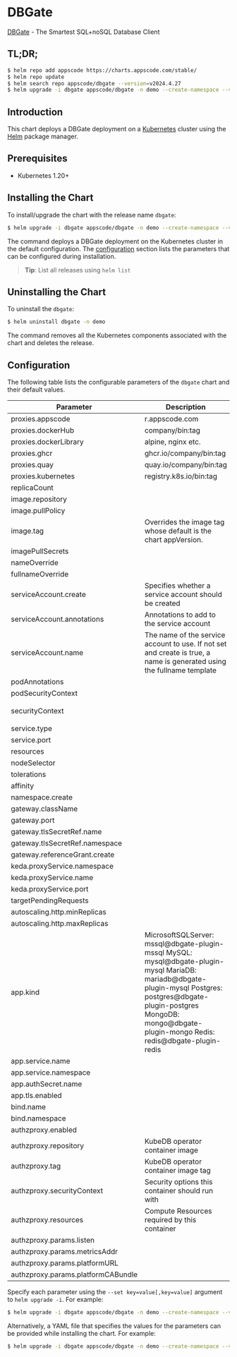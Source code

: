 # DBGate

[DBGate](https://dbgate.org) - The Smartest SQL+noSQL Database Client

## TL;DR;

```bash
$ helm repo add appscode https://charts.appscode.com/stable/
$ helm repo update
$ helm search repo appscode/dbgate --version=v2024.4.27
$ helm upgrade -i dbgate appscode/dbgate -n demo --create-namespace --version=v2024.4.27
```

## Introduction

This chart deploys a DBGate deployment on a [Kubernetes](http://kubernetes.io) cluster using the [Helm](https://helm.sh) package manager.

## Prerequisites

- Kubernetes 1.20+

## Installing the Chart

To install/upgrade the chart with the release name `dbgate`:

```bash
$ helm upgrade -i dbgate appscode/dbgate -n demo --create-namespace --version=v2024.4.27
```

The command deploys a DBGate deployment on the Kubernetes cluster in the default configuration. The [configuration](#configuration) section lists the parameters that can be configured during installation.

> **Tip**: List all releases using `helm list`

## Uninstalling the Chart

To uninstall the `dbgate`:

```bash
$ helm uninstall dbgate -n demo
```

The command removes all the Kubernetes components associated with the chart and deletes the release.

## Configuration

The following table lists the configurable parameters of the `dbgate` chart and their default values.

|             Parameter              |                                                                                                            Description                                                                                                            |                                                                                            Default                                                                                             |
|------------------------------------|-----------------------------------------------------------------------------------------------------------------------------------------------------------------------------------------------------------------------------------|------------------------------------------------------------------------------------------------------------------------------------------------------------------------------------------------|
| proxies.appscode                   | r.appscode.com                                                                                                                                                                                                                    | <code>r.appscode.com</code>                                                                                                                                                                    |
| proxies.dockerHub                  | company/bin:tag                                                                                                                                                                                                                   | <code>""</code>                                                                                                                                                                                |
| proxies.dockerLibrary              | alpine, nginx etc.                                                                                                                                                                                                                | <code>""</code>                                                                                                                                                                                |
| proxies.ghcr                       | ghcr.io/company/bin:tag                                                                                                                                                                                                           | <code>ghcr.io</code>                                                                                                                                                                           |
| proxies.quay                       | quay.io/company/bin:tag                                                                                                                                                                                                           | <code>quay.io</code>                                                                                                                                                                           |
| proxies.kubernetes                 | registry.k8s.io/bin:tag                                                                                                                                                                                                           | <code>registry.k8s.io</code>                                                                                                                                                                   |
| replicaCount                       |                                                                                                                                                                                                                                   | <code>1</code>                                                                                                                                                                                 |
| image.repository                   |                                                                                                                                                                                                                                   | <code>"dbgate/dbgate"</code>                                                                                                                                                                   |
| image.pullPolicy                   |                                                                                                                                                                                                                                   | <code>Always</code>                                                                                                                                                                            |
| image.tag                          | Overrides the image tag whose default is the chart appVersion.                                                                                                                                                                    | <code>"5.3.1-alpine"</code>                                                                                                                                                                    |
| imagePullSecrets                   |                                                                                                                                                                                                                                   | <code>[]</code>                                                                                                                                                                                |
| nameOverride                       |                                                                                                                                                                                                                                   | <code>""</code>                                                                                                                                                                                |
| fullnameOverride                   |                                                                                                                                                                                                                                   | <code>""</code>                                                                                                                                                                                |
| serviceAccount.create              | Specifies whether a service account should be created                                                                                                                                                                             | <code>true</code>                                                                                                                                                                              |
| serviceAccount.annotations         | Annotations to add to the service account                                                                                                                                                                                         | <code>{}</code>                                                                                                                                                                                |
| serviceAccount.name                | The name of the service account to use. If not set and create is true, a name is generated using the fullname template                                                                                                            | <code>""</code>                                                                                                                                                                                |
| podAnnotations                     |                                                                                                                                                                                                                                   | <code>{}</code>                                                                                                                                                                                |
| podSecurityContext                 |                                                                                                                                                                                                                                   | <code>{}</code>                                                                                                                                                                                |
| securityContext                    |                                                                                                                                                                                                                                   | <code>{"allowPrivilegeEscalation":false,"capabilities":{"drop":["ALL"]},"readOnlyRootFilesystem":false,"runAsNonRoot":true,"runAsUser":1000,"seccompProfile":{"type":"RuntimeDefault"}}</code> |
| service.type                       |                                                                                                                                                                                                                                   | <code>ClusterIP</code>                                                                                                                                                                         |
| service.port                       |                                                                                                                                                                                                                                   | <code>80</code>                                                                                                                                                                                |
| resources                          |                                                                                                                                                                                                                                   | <code>{}</code>                                                                                                                                                                                |
| nodeSelector                       |                                                                                                                                                                                                                                   | <code>{}</code>                                                                                                                                                                                |
| tolerations                        |                                                                                                                                                                                                                                   | <code>[]</code>                                                                                                                                                                                |
| affinity                           |                                                                                                                                                                                                                                   | <code>{}</code>                                                                                                                                                                                |
| namespace.create                   |                                                                                                                                                                                                                                   | <code>false</code>                                                                                                                                                                             |
| gateway.className                  |                                                                                                                                                                                                                                   | <code>"ace"</code>                                                                                                                                                                             |
| gateway.port                       |                                                                                                                                                                                                                                   | <code>8082</code>                                                                                                                                                                              |
| gateway.tlsSecretRef.name          |                                                                                                                                                                                                                                   | <code>service-presets-cert</code>                                                                                                                                                              |
| gateway.tlsSecretRef.namespace     |                                                                                                                                                                                                                                   | <code>ace</code>                                                                                                                                                                               |
| gateway.referenceGrant.create      |                                                                                                                                                                                                                                   | <code>true</code>                                                                                                                                                                              |
| keda.proxyService.namespace        |                                                                                                                                                                                                                                   | <code>"keda"</code>                                                                                                                                                                            |
| keda.proxyService.name             |                                                                                                                                                                                                                                   | <code>"keda-add-ons-http-interceptor-proxy"</code>                                                                                                                                             |
| keda.proxyService.port             |                                                                                                                                                                                                                                   | <code>8080</code>                                                                                                                                                                              |
| targetPendingRequests              |                                                                                                                                                                                                                                   | <code>200</code>                                                                                                                                                                               |
| autoscaling.http.minReplicas       |                                                                                                                                                                                                                                   | <code>0</code>                                                                                                                                                                                 |
| autoscaling.http.maxReplicas       |                                                                                                                                                                                                                                   | <code>1</code>                                                                                                                                                                                 |
| app.kind                           | MicrosoftSQLServer: mssql@dbgate-plugin-mssql MySQL: mysql@dbgate-plugin-mysql MariaDB: mariadb@dbgate-plugin-mysql Postgres: postgres@dbgate-plugin-postgres MongoDB: mongo@dbgate-plugin-mongo Redis: redis@dbgate-plugin-redis | <code>""</code>                                                                                                                                                                                |
| app.service.name                   |                                                                                                                                                                                                                                   | <code>""</code>                                                                                                                                                                                |
| app.service.namespace              |                                                                                                                                                                                                                                   | <code>""</code>                                                                                                                                                                                |
| app.authSecret.name                |                                                                                                                                                                                                                                   | <code>""</code>                                                                                                                                                                                |
| app.tls.enabled                    |                                                                                                                                                                                                                                   | <code>false</code>                                                                                                                                                                             |
| bind.name                          |                                                                                                                                                                                                                                   | <code>""</code>                                                                                                                                                                                |
| bind.namespace                     |                                                                                                                                                                                                                                   | <code>""</code>                                                                                                                                                                                |
| authzproxy.enabled                 |                                                                                                                                                                                                                                   | <code>false</code>                                                                                                                                                                             |
| authzproxy.repository              | KubeDB operator container image                                                                                                                                                                                                   | <code>appscode/kube-authz-proxy</code>                                                                                                                                                         |
| authzproxy.tag                     | KubeDB operator container image tag                                                                                                                                                                                               | <code>"v0.0.1"</code>                                                                                                                                                                          |
| authzproxy.securityContext         | Security options this container should run with                                                                                                                                                                                   | <code>{"allowPrivilegeEscalation":false,"capabilities":{"drop":["ALL"]},"readOnlyRootFilesystem":false,"runAsNonRoot":true,"runAsUser":1000,"seccompProfile":{"type":"RuntimeDefault"}}</code> |
| authzproxy.resources               | Compute Resources required by this container                                                                                                                                                                                      | <code>{}</code>                                                                                                                                                                                |
| authzproxy.params.listen           |                                                                                                                                                                                                                                   | <code>8000</code>                                                                                                                                                                              |
| authzproxy.params.metricsAddr      |                                                                                                                                                                                                                                   | <code>8080</code>                                                                                                                                                                              |
| authzproxy.params.platformURL      |                                                                                                                                                                                                                                   | <code>""</code>                                                                                                                                                                                |
| authzproxy.params.platformCABundle |                                                                                                                                                                                                                                   | <code>""</code>                                                                                                                                                                                |


Specify each parameter using the `--set key=value[,key=value]` argument to `helm upgrade -i`. For example:

```bash
$ helm upgrade -i dbgate appscode/dbgate -n demo --create-namespace --version=v2024.4.27 --set image.tag=latest
```

Alternatively, a YAML file that specifies the values for the parameters can be provided while
installing the chart. For example:

```bash
$ helm upgrade -i dbgate appscode/dbgate -n demo --create-namespace --version=v2024.4.27 --values values.yaml
```
